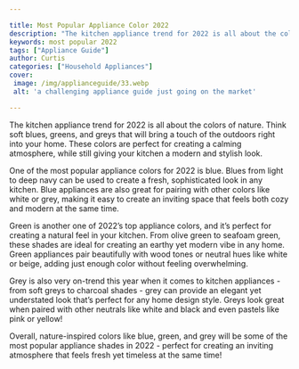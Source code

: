 ```yaml
---

title: Most Popular Appliance Color 2022
description: "The kitchen appliance trend for 2022 is all about the colors of nature. Think soft blues, greens, and greys that will bring a touc...get more detail"
keywords: most popular 2022
tags: ["Appliance Guide"]
author: Curtis
categories: ["Household Appliances"]
cover: 
 image: /img/applianceguide/33.webp
 alt: 'a challenging appliance guide just going on the market'

---
```


The kitchen appliance trend for 2022 is all about the colors of nature. Think soft blues, greens, and greys that will bring a touch of the outdoors right into your home. These colors are perfect for creating a calming atmosphere, while still giving your kitchen a modern and stylish look.

One of the most popular appliance colors for 2022 is blue. Blues from light to deep navy can be used to create a fresh, sophisticated look in any kitchen. Blue appliances are also great for pairing with other colors like white or grey, making it easy to create an inviting space that feels both cozy and modern at the same time.

Green is another one of 2022’s top appliance colors, and it’s perfect for creating a natural feel in your kitchen. From olive green to seafoam green, these shades are ideal for creating an earthy yet modern vibe in any home. Green appliances pair beautifully with wood tones or neutral hues like white or beige, adding just enough color without feeling overwhelming. 

Grey is also very on-trend this year when it comes to kitchen appliances - from soft greys to charcoal shades - grey can provide an elegant yet understated look that’s perfect for any home design style. Greys look great when paired with other neutrals like white and black and even pastels like pink or yellow! 

Overall, nature-inspired colors like blue, green, and grey will be some of the most popular appliance shades in 2022 - perfect for creating an inviting atmosphere that feels fresh yet timeless at the same time!
